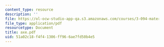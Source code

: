```yaml
---
content_type: resource
description: ''
file: https://ol-ocw-studio-app-qa.s3.amazonaws.com/courses/3-094-materials-in-human-experience-spring-2004/51a02c18f4f41306ff966ae7fd50b4e5_axe.pdf
file_type: application/pdf
resourcetype: Document
title: axe.pdf
uid: 51a02c18-f4f4-1306-ff96-6ae7fd50b4e5
---
```

